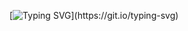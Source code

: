 [![Typing SVG](https://readme-typing-svg.herokuapp.com?color=F7832E&lines=%F0%9F%91%8B+Hi%2C+I%E2%80%99m+Andrey+Sozdatelev!+;%F0%9F%91%8B+Nice+to+meet+you+here!)](https://git.io/typing-svg)
<!-- - 👀 I’m interested in QA, JavaScript -->
<!---- - 🌱 Now I am learning Vadim Ksendzov's course "Software Testing"--->
<!-- - 📫 andreysozdatelev@gmail.com -->
<!---- 💞️ I’m looking to collaborate on ...--->
<!---
EkcTe3u/EkcTe3u is a ✨ special ✨ repository because its `README.md` (this file) appears on your GitHub profile.
You can click the Preview link to take a look at your changes.
--->
